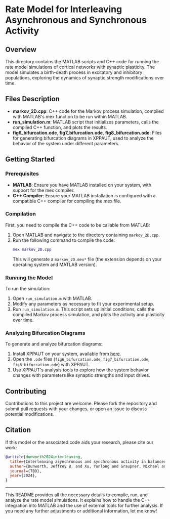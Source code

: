 # Rate Model for Interleaving Asynchronous and Synchronous Activity

## Overview
This directory contains the MATLAB scripts and C++ code for running the rate model simulations of cortical networks with synaptic plasticity. The model simulates a birth-death process in excitatory and inhibitory populations, exploring the dynamics of synaptic strength modifications over time.

## Files Description
- **markov_2D.cpp**: C++ code for the Markov process simulation, compiled with MATLAB's mex function to be run within MATLAB.
- **run_simulation.m**: MATLAB script that initializes parameters, calls the compiled C++ function, and plots the results.
- **fig6_bifurcation.ode**, **fig7_bifurcation.ode**, **fig8_bifurcation.ode**: Files for generating bifurcation diagrams in XPPAUT, used to analyze the behavior of the system under different parameters.

## Getting Started

### Prerequisites
- **MATLAB**: Ensure you have MATLAB installed on your system, with support for the mex compiler.
- **C++ Compiler**: Ensure your MATLAB installation is configured with a compatible C++ compiler for compiling the mex file.

### Compilation
First, you need to compile the C++ code to be callable from MATLAB:
1. Open MATLAB and navigate to the directory containing `markov_2D.cpp`.
2. Run the following command to compile the code:
   ```matlab
   mex markov_2D.cpp
   ```
   This will generate a `markov_2D.mex*` file (the extension depends on your operating system and MATLAB version).

### Running the Model
To run the simulation:
1. Open `run_simulation.m` with MATLAB.
2. Modify any parameters as necessary to fit your experimental setup.
3. Run `run_simulation.m`. This script sets up initial conditions, calls the compiled Markov process simulation, and plots the activity and plasticity over time.

### Analyzing Bifurcation Diagrams
To generate and analyze bifurcation diagrams:
1. Install XPPAUT on your system, available from [here](http://www.math.pitt.edu/~bard/xpp/xpp.html).
2. Open the `.ode` files (`fig6_bifurcation.ode`, `fig7_bifurcation.ode`, `fig8_bifurcation.ode`) with XPPAUT.
3. Use XPPAUT's analysis tools to explore how the system behavior changes with parameters like synaptic strengths and input drives.

## Contributing
Contributions to this project are welcome. Please fork the repository and submit pull requests with your changes, or open an issue to discuss potential modifications.

## Citation
If this model or the associated code aids your research, please cite our work:
```bibtex
@article{dunworth2024interleaving,
  title={Interleaving asynchronous and synchronous activity in balanced cortical networks with short term synaptic depression},
  author={Dunworth, Jeffrey B. and Xu, Yunlong and Graupner, Michael and Ermentrout, Bard and Reyes, Alex D. and Doiron, Brent},
  journal={TBD},
  year={2024},
}
```

---

This README provides all the necessary details to compile, run, and analyze the rate model simulations. It explains how to handle the C++ integration into MATLAB and the use of external tools for further analysis. If you need any further adjustments or additional information, let me know!
